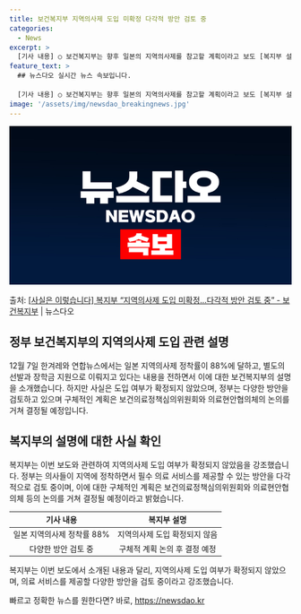 ```yaml
---
title: 보건복지부 지역의사제 도입 미확정 다각적 방안 검토 중
categories:
  - News
excerpt: >
  [기사 내용] ○ 보건복지부는 향후 일본의 지역의사제를 참고할 계획이라고 보도 [복지부 설명] □ 기사에서 …
feature_text: >
  ## 뉴스다오 실시간 뉴스 속보입니다.

  [기사 내용] ○ 보건복지부는 향후 일본의 지역의사제를 참고할 계획이라고 보도 [복지부 설명] □ 기사에서 …
image: '/assets/img/newsdao_breakingnews.jpg'
---
```


![뉴스다오 속보](/assets/img/newsdao_breakingnews.jpg)

<p>출처: <a href="https://newsdao.kr/2771" rel="dofollow">[사실은 이렇습니다] 복지부 “지역의사제 도입 미확정…다각적 방안 검토 중” - 보건복지부</a> | 뉴스다오</p>

<h2 data-ke-size="size26">정부 보건복지부의 지역의사제 도입 관련 설명</h2>
<p data-ke-size="size16">12월 7일 한겨레와 연합뉴스에서는 일본 지역의사제 정착률이 88%에 달하고, 별도의 선발과 장학금 지원으로 이뤄지고 있다는 내용을 전하면서 이에 대한 보건복지부의 설명을 소개했습니다. 하지만 사실은 도입 여부가 확정되지 않았으며, 정부는 다양한 방안을 검토하고 있으며 구체적인 계획은 보건의료정책심의위원회와 의료현안협의체의 논의를 거쳐 결정될 예정입니다.</p>

<h2 data-ke-size="size26">복지부의 설명에 대한 사실 확인</h2>
<p data-ke-size="size16">복지부는 이번 보도와 관련하여 지역의사제 도입 여부가 확정되지 않았음을 강조했습니다. 정부는 의사들이 지역에 정착하면서 필수 의료 서비스를 제공할 수 있는 방안을 다각적으로 검토 중이며, 이에 대한 구체적인 계획은 보건의료정책심의위원회와 의료현안협의체 등의 논의를 거쳐 결정될 예정이라고 밝혔습니다.</p>

<table>
<thead>
<tr>
<th>기사 내용</th>
<th>복지부 설명</th>
</tr>
</thead>
<tbody>
<tr>
<td style="text-align: center; height: 17px;">일본 지역의사제 정착률 88%</td>
<td style="text-align: center; height: 17px;">지역의사제 도입 확정되지 않음</td>
</tr>
<tr>
<td style="text-align: center; height: 17px;">다양한 방안 검토 중</td>
<td style="text-align: center; height: 17px;">구체적 계획 논의 후 결정 예정</td>
</tr>
</tbody>
</table>

<p data-ke-size="size16">복지부는 이번 보도에서 소개된 내용과 달리, 지역의사제 도입 여부가 확정되지 않았으며, 의료 서비스를 제공할 다양한 방안을 검토 중이라고 강조했습니다.</p> 

빠르고 정확한 뉴스를 원한다면? 바로, <a href="https://newsdao.kr" rel="dofollow">https://newsdao.kr</a>


    
